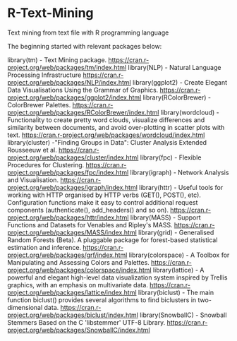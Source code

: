 # R-Text-Mining
Text mining from text file with R programming language

The beginning started with relevant packages below:

library(tm) - Text Mining package. https://cran.r-project.org/web/packages/tm/index.html
library(NLP) - Natural Language Processing Infrastructure https://cran.r-project.org/web/packages/NLP/index.html
library(ggplot2) - Create Elegant Data Visualisations Using the Grammar of Graphics. https://cran.r-project.org/web/packages/ggplot2/index.html
library(RColorBrewer) - ColorBrewer Palettes. https://cran.r-project.org/web/packages/RColorBrewer/index.html
library(wordcloud) - Functionality to create pretty word clouds, visualize differences and similarity between documents, and avoid over-plotting in scatter plots with text. https://cran.r-project.org/web/packages/wordcloud/index.html
library(cluster) -"Finding Groups in Data": Cluster Analysis Extended Rousseeuw et al. https://cran.r-project.org/web/packages/cluster/index.html
library(fpc) - Flexible Procedures for Clustering. https://cran.r-project.org/web/packages/fpc/index.html
library(igraph) - Network Analysis and Visualisation. https://cran.r-project.org/web/packages/igraph/index.html
library(httr) - Useful tools for working with HTTP organised by HTTP verbs (GET(), POST(), etc). Configuration functions make it easy to control additional request components (authenticate(), add_headers() and so on). https://cran.r-project.org/web/packages/httr/index.html
library(MASS) - Support Functions and Datasets for Venables and Ripley's MASS. https://cran.r-project.org/web/packages/MASS/index.html
library(grid) - Generalised Random Forests (Beta). A pluggable package for forest-based statistical estimation and inference. https://cran.r-project.org/web/packages/grf/index.html
library(colorspace) - A Toolbox for Manipulating and Assessing Colors and Palettes. https://cran.r-project.org/web/packages/colorspace/index.html
library(lattice) - A powerful and elegant high-level data visualization system inspired by Trellis graphics, with an emphasis on multivariate data. https://cran.r-project.org/web/packages/lattice/index.html
library(biclust) - The main function biclust() provides several algorithms to find biclusters in two-dimensional data. https://cran.r-project.org/web/packages/biclust/index.html
library(SnowballC) - Snowball Stemmers Based on the C 'libstemmer' UTF-8 Library. https://cran.r-project.org/web/packages/SnowballC/index.html

